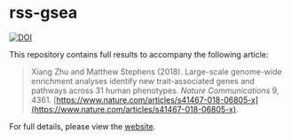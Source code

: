 # rss-gsea

[![DOI](https://zenodo.org/badge/55633948.svg)](https://zenodo.org/badge/latestdoi/55633948)

This repository contains full results to accompany the following article:

> Xiang Zhu and Matthew Stephens (2018).
> Large-scale genome-wide enrichment analyses identify new
> trait-associated genes and pathways across 31 human phenotypes.
> *Nature Communications* 9, 4361. 
> [https://www.nature.com/articles/s41467-018-06805-x](https://www.nature.com/articles/s41467-018-06805-x).

For full details, please view the [website](https://xiangzhu.github.io/rss-gsea/).
